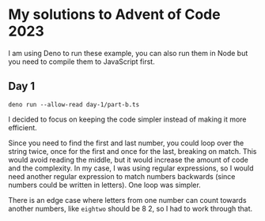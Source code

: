 # My solutions to Advent of Code 2023

I am using Deno to run these example, you can also run them in Node but you need to compile them to JavaScript first.

## Day 1

`deno run --allow-read day-1/part-b.ts`

I decided to focus on keeping the code simpler instead of making it more efficient.

Since you need to find the first and last number, you could loop over the string twice, once for the first and once for the last, breaking on match. This would avoid reading the middle, but it would increase the amount of code and the complexity. In my case, I was using regular expressions, so I would need another regular expression to match numbers backwards (since numbers could be written in letters). One loop was simpler.

There is an edge case where letters from one number can count towards another numbers, like `eightwo` should be 8 2, so I had to work through that.
